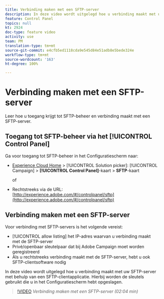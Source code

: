 ```yaml
---
title: Verbinding maken met een SFTP-server
description: In deze video wordt uitgelegd hoe u verbinding maakt met uw SFTP-server met behulp van een SFTP-clientapplicatie. Hierbij worden de sleutels gebruikt die u in het Configuratiescherm hebt opgeslagen.
feature: Control Panel
topics: null
kt: 2924
doc-type: feature video
activity: use
team: PM
translation-type: tm+mt
source-git-commit: e4cfb5ed1118cda9e545d84e51adb8e5bede324e
workflow-type: tm+mt
source-wordcount: '163'
ht-degree: 100%

---
```



# Verbinding maken met een SFTP-server

Leer hoe u toegang krijgt tot SFTP-beheer en verbinding maakt met een SFTP-server.

## Toegang tot SFTP-beheer via het [!UICONTROL Control Panel]

Ga voor toegang tot SFTP-beheer in het Configuratiescherm naar:

* [Experience Cloud Home](https://experience.adobe.com/#/home) > [!UICONTROL Solution picker]: [!UICONTROL Campaign] > **[!UICONTROL Control Panel]**-kaart > **SFTP**-kaart

   of
* Rechtstreeks via de URL: [http://experience.adobe.com/#/controlpanel/sftp](http://experience.adobe.com/#/controlpanel/sftp)

## Verbinding maken met een SFTP-server

Voor verbinding met SFTP-servers is het volgende vereist:

* [!UICONTROL allow listing] het IP-adres waarvan u verbinding maakt met de SFTP-server
* Privé/openbaar sleutelpaar dat bij Adobe Campaign moet worden geregistreerd
* Als u rechtstreeks verbinding maakt met de SFTP-server, hebt u ook SFTP-clientsoftware nodig

In deze video wordt uitgelegd hoe u verbinding maakt met uw SFTP-server met behulp van een SFTP-clientapplicatie. Hierbij worden de sleutels gebruikt die u in het Configuratiescherm hebt opgeslagen.

>[!VIDEO](https://video.tv.adobe.com/v/27263?quality=12)
*Verbinding maken met een SFTP-server (02:04 min)*
